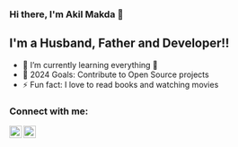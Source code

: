 ### Hi there, I'm Akil Makda 👋

## I'm a Husband, Father and Developer!!

- 🌱 I’m currently learning everything 🤣
- 🥅 2024 Goals: Contribute to Open Source projects
- ⚡ Fun fact: I love to read books and watching movies

### Connect with me:

[<img align="left" alt="akilmakda | Twitter" width="22px" src="https://cdn.jsdelivr.net/npm/simple-icons@v3/icons/twitter.svg" />][twitter]
[<img align="left" alt="akilmakda | LinkedIn" width="22px" src="https://cdn.jsdelivr.net/npm/simple-icons@v3/icons/linkedin.svg" />][linkedin]

[twitter]: https://twitter.com/akilmakda
[linkedin]: https://www.linkedin.com/in/akilmakda
